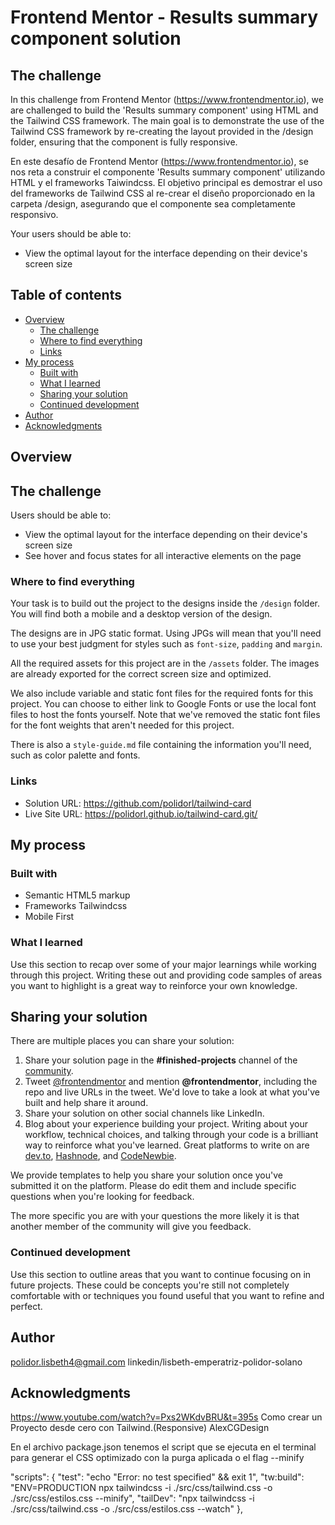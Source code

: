 # Frontend Mentor - Results summary component solution
 
 ## The challenge
 In this challenge from Frontend Mentor (https://www.frontendmentor.io), we are challenged to build the 'Results summary component' using HTML and the Tailwind CSS framework. The main goal is to demonstrate the use of the Tailwind CSS framework by re-creating the layout provided in the /design folder, ensuring that the component is fully responsive.

 En este desafío de Frontend Mentor (https://www.frontendmentor.io), se nos reta a construir el componente 'Results summary component' utilizando HTML y el frameworks Taiwindcss. El objetivo principal es demostrar el uso del frameworks  de Tailwind CSS al re-crear   el diseño proporcionado en la carpeta /design, asegurando que el componente sea completamente responsivo.

Your users should be able to:

- View the optimal layout for the interface depending on their device's screen size

## Table of contents

- [Overview](#overview)
  - [The challenge](#the-challenge)
  - [Where to find everything](#where-to-find-everything)
  - [Links](#links)
- [My process](#my-process)
  - [Built with](#built-with)
  - [What I learned](#what-i-learned)
  - [Sharing your solution](#sharing-your-solution)
  - [Continued development](#continued-development)
- [Author](#author)
- [Acknowledgments](#acknowledgments)

## Overview

## The challenge

Users should be able to:

- View the optimal layout for the interface depending on their device's screen size
- See hover and focus states for all interactive elements on the page

### Where to find everything

Your task is to build out the project to the designs inside the `/design` folder. You will find both a mobile and a desktop version of the design. 

The designs are in JPG static format. Using JPGs will mean that you'll need to use your best judgment for styles such as `font-size`, `padding` and `margin`. 

All the required assets for this project are in the `/assets` folder. The images are already exported for the correct screen size and optimized.

We also include variable and static font files for the required fonts for this project. You can choose to either link to Google Fonts or use the local font files to host the fonts yourself. Note that we've removed the static font files for the font weights that aren't needed for this project.

There is also a `style-guide.md` file containing the information you'll need, such as color palette and fonts.


### Links

- Solution URL:  https://github.com/polidorl/tailwind-card 
- Live Site URL:  https://polidorl.github.io/tailwind-card.git/

## My process

### Built with

- Semantic HTML5 markup
- Frameworks Tailwindcss
- Mobile First

### What I learned

Use this section to recap over some of your major learnings while working through this project. Writing these out and providing code samples of areas you want to highlight is a great way to reinforce your own knowledge.

## Sharing your solution

There are multiple places you can share your solution:

1. Share your solution page in the **#finished-projects** channel of the [community](https://www.frontendmentor.io/community). 
2. Tweet [@frontendmentor](https://twitter.com/frontendmentor) and mention **@frontendmentor**, including the repo and live URLs in the tweet. We'd love to take a look at what you've built and help share it around.
3. Share your solution on other social channels like LinkedIn.
4. Blog about your experience building your project. Writing about your workflow, technical choices, and talking through your code is a brilliant way to reinforce what you've learned. Great platforms to write on are [dev.to](https://dev.to/), [Hashnode](https://hashnode.com/), and [CodeNewbie](https://community.codenewbie.org/).

We provide templates to help you share your solution once you've submitted it on the platform. Please do edit them and include specific questions when you're looking for feedback. 

The more specific you are with your questions the more likely it is that another member of the community will give you feedback.


### Continued development

Use this section to outline areas that you want to continue focusing on in future projects. These could be concepts you're still not completely comfortable with or techniques you found useful that you want to refine and perfect.

## Author

 polidor.lisbeth4@gmail.com
linkedin/lisbeth-emperatriz-polidor-solano

## Acknowledgments

https://www.youtube.com/watch?v=Pxs2WKdvBRU&t=395s
Como crear un Proyecto desde cero con Tailwind.(Responsive)
AlexCGDesign

En el archivo package.json tenemos el script que se ejecuta en el terminal para
generar el CSS optimizado con la purga aplicada o el flag --minify

 "scripts": {
    "test": "echo \"Error: no test specified\" && exit 1",
    "tw:build": "ENV=PRODUCTION npx tailwindcss -i ./src/css/tailwind.css -o ./src/css/estilos.css --minify",
    "tailDev": "npx tailwindcss -i ./src/css/tailwind.css -o ./src/css/estilos.css --watch"
  },